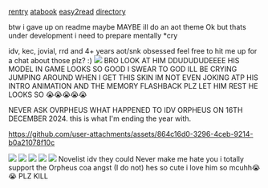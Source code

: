 [rentry](https://rentry.co/orph) [atabook](https://ovrpheus.atabook.org/) [easy2read](https://rentry.co/novoamor) [directory](https://rentry.co/ovrpheus)

btw i gave up on readme maybe MAYBE ill do an aot theme Ok but thats under development i need to prepare mentally *cry

idv, kec, jovial, rrd and 4+ years aot/snk obsessed feel free to hit me up for a chat about those plz? :) 
<img src="https://files.catbox.moe/tof686.jpg"/> 
BRO LOOK AT HIM DDUDUDUDEEEE HIS MODEL IN GAME LOOKS SO GOOD I SWEAR TO GOD ILL BE CRYING JUMPING AROUND WHEN I GET THIS SKIN IM NOT EVEN JOKING ATP HIS INTRO ANIMATION AND THE MEMORY FLASHBACK PLZ LET HIM REST HE LOOKS SO 😭😭😭😭😭

NEVER ASK OVRPHEUS WHAT HAPPENED TO IDV ORPHEUS ON 16TH DECEMBER 2024. this is what I'm ending the year with.

https://github.com/user-attachments/assets/864c16d0-3296-4ceb-9214-b0a21078f10c


<img src="https://files.catbox.moe/90rhd3.jpg"/>
<img src="https://files.catbox.moe/2jnh5y.jpg"/>
<img src="https://files.catbox.moe/2ijovh.webp"/>
<img src="https://files.catbox.moe/wkspby.jpg"/>
<img src="https://files.catbox.moe/qbs7jr.jpg"/>
Novelist idv they could Never make me hate you i totally support the Orpheus coa angst (I do not) hes so cute i love him so mcuhh😭😭 PLZ KILL 
